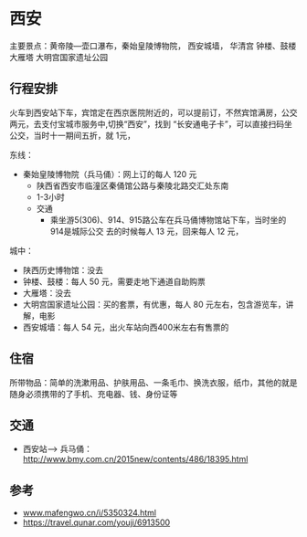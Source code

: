 # 西安

主要景点：黄帝陵—壶口瀑布，秦始皇陵博物院， 西安城墙， 华清宫  钟楼、鼓楼 大雁塔 大明宫国家遗址公园

## 行程安排

  火车到西安站下车，宾馆定在西京医院附近的，可以提前订，不然宾馆满房，公交两元，去支付宝城市服务中,切换“西安”，找到 “长安通电子卡”，可以直接扫码坐公交，当时十一期间五折，就 1元，
  
东线：

- 秦始皇陵博物院（兵马俑）：网上订的每人 120 元
  - 陕西省西安市临潼区秦俑馆公路与秦陵北路交汇处东南
  - 1-3小时
  - 交通
    - 乘坐游5(306)、914、915路公车在兵马俑博物馆站下车，当时坐的914是城际公交 去的时候每人 13 元，回来每人 12 元，

城中：
- 陕西历史博物馆：没去
- 钟楼、鼓楼：每人 50 元，需要走地下通道自助购票
- 大雁塔：没去
- 大明宫国家遗址公园：买的套票，有优惠，每人 80 元左右，包含游览车，讲解，电影
- 西安城墙：每人 54 元，出火车站向西400米左右有售票的

## 住宿

所带物品：简单的洗漱用品、护肤用品、一条毛巾、换洗衣服，纸巾，其他的就是随身必须携带的了手机、充电器、钱、身份证等


## 交通
- 西安站--> 兵马俑：http://www.bmy.com.cn/2015new/contents/486/18395.html


## 参考
- www.mafengwo.cn/i/5350324.html
- https://travel.qunar.com/youji/6913500
